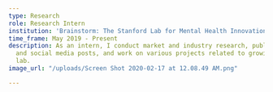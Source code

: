 ```yaml
---
type: Research
role: Research Intern
institution: 'Brainstorm: The Stanford Lab for Mental Health Innovation'
time_frame: May 2019 - Present
description: As an intern, I conduct market and industry research, publish blog articles
  and social media posts, and work on various projects related to growing the academic
  lab.
image_url: "/uploads/Screen Shot 2020-02-17 at 12.08.49 AM.png"

---
```


